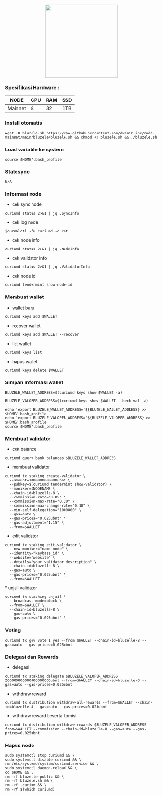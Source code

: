 <p align="center">
  <img width="240" height="auto" src="https://user-images.githubusercontent.com/118625308/218544655-cbc41b23-3e9f-4123-9529-21bed8ec7c3c.png">
</p>

### Spesifikasi Hardware :
NODE  | CPU     | RAM      | SSD     |
| ------------- | ------------- | ------------- | -------- |
| Mainnet | 8          | 32         | 1TB  |

### Install otomatis
```
wget -O bluzele.sh https://raw.githubusercontent.com/dwentz-inc/node-mainnet/main/bluzele/bluzele.sh && chmod +x bluzele.sh && ./bluzele.sh
```
### Load variable ke system
```
source $HOME/.bash_profile
```
### Statesync
```
N/A
```
### Informasi node

   * cek sync node
```
curiumd status 2>&1 | jq .SyncInfo
```
   * cek log node
```
journalctl -fu curiumd -o cat
```
   * cek node info
```
curiumd status 2>&1 | jq .NodeInfo
```
   * cek validator info
```
curiumd status 2>&1 | jq .ValidatorInfo
```
  * cek node id
```
curiumd tendermint show-node-id
```

### Membuat wallet
   * wallet baru
```
curiumd keys add $WALLET
```
   * recover wallet
```
curiumd keys add $WALLET --recover
```
   * list wallet
```
curiumd keys list
```
   * hapus wallet
```
curiumd keys delete $WALLET
```
### Simpan informasi wallet
```
BLUZELE_WALLET_ADDRESS=$(curiumd keys show $WALLET -a)
```
```
BLUZELE_VALOPER_ADDRESS=$(curiumd keys show $WALLET --bech val -a)
```
```
echo 'export BLUZELE_WALLET_ADDRESS='${BLUZELE_WALLET_ADDRESS} >> $HOME/.bash_profile
echo 'export BLUZELE_VALOPER_ADDRESS='${BLUZELE_VALOPER_ADDRESS} >> $HOME/.bash_profile
source $HOME/.bash_profile
```

### Membuat validator
 * cek balance
```
curiumd query bank balances $BLUZELE_WALLET_ADDRESS
```
 * membuat validator
```
curiumd tx staking create-validator \
  --amount=1000000000000ubnt \
  --pubkey=$(curiumd tendermint show-validator) \
  --moniker=$NODENAME \
  --chain-id=bluzelle-8 \
  --commission-rate="0.05" \
  --commission-max-rate="0.20" \
  --commission-max-change-rate="0.10" \
  --min-self-delegation="1000000" \
  --gas=auto \
  --gas-prices="0.025ubnt" \
  --gas-adjustment="1.15" \
  --from=$WALLET 
```
 * edit validator
```
curiumd tx staking edit-validator \
  --new-moniker="nama-node" \
  --identity="keybase_id" \
  --website="website" \
  --details="your_validator_description" \
  --chain-id=bluzelle-8 \
  --gas=auto \
  --gas-prices="0.025ubnt" \
  --from=$WALLET
```
 ° unjail validator
```
curiumd tx slashing unjail \
  --broadcast-mode=block \
  --from=$WALLET \
  --chain-id=bluzelle-8 \
  --gas=auto \
  --gas-prices="0.025ubnt" \
```
### Voting
```
curiumd tx gov vote 1 yes --from $WALLET --chain-id=bluzelle-8 --gas=auto --gas-prices=0.025ubnt
```
### Delegasi dan Rewards
  * delegasi
```
curiumd tx staking delegate $BLUZELE_VALOPER_ADDRESS  200000000000000000000ubnt --from=$WALLET --chain-id=bluzelle-8 --gas=auto --gas-prices=0.025ubnt
```
  * withdraw reward
```
curiumd tx distribution withdraw-all-rewards --from=$WALLET --chain-id=bluzelle-8 --gas=auto --gas-prices=0.025ubnt
```
  * withdraw reward beserta komisi
```
curiumd tx distribution withdraw-rewards $BLUZELE_VALOPER_ADDRESS --from=$WALLET --commission --chain-id=bluzelle-8 --gas=auto --gas-prices=0.025ubnt
```

### Hapus node
```
sudo systemctl stop curiumd && \
sudo systemctl disable curiumd && \
rm /etc/systemd/system/curiumd.service && \
sudo systemctl daemon-reload && \
cd $HOME && \
rm -rf bluzelle-public && \
rm -rf bluzele.sh && \
rm -rf .curium && \
rm -rf $(which curiumd)
```
